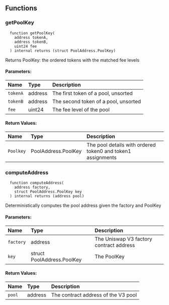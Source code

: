 


## Functions
### getPoolKey
```solidity
  function getPoolKey(
    address tokenA,
    address tokenB,
    uint24 fee
  ) internal returns (struct PoolAddress.PoolKey)
```
Returns PoolKey: the ordered tokens with the matched fee levels


#### Parameters:
| Name | Type | Description                                                          |
| :--- | :--- | :------------------------------------------------------------------- |
|`tokenA` | address | The first token of a pool, unsorted
|`tokenB` | address | The second token of a pool, unsorted
|`fee` | uint24 | The fee level of the pool

#### Return Values:
| Name                           | Type          | Description                                                                  |
| :----------------------------- | :------------ | :--------------------------------------------------------------------------- |
|`Poolkey`| PoolAddress.PoolKey | The pool details with ordered token0 and token1 assignments
### computeAddress
```solidity
  function computeAddress(
    address factory,
    struct PoolAddress.PoolKey key
  ) internal returns (address pool)
```
Deterministically computes the pool address given the factory and PoolKey


#### Parameters:
| Name | Type | Description                                                          |
| :--- | :--- | :------------------------------------------------------------------- |
|`factory` | address | The Uniswap V3 factory contract address
|`key` | struct PoolAddress.PoolKey | The PoolKey

#### Return Values:
| Name                           | Type          | Description                                                                  |
| :----------------------------- | :------------ | :--------------------------------------------------------------------------- |
|`pool`| address | The contract address of the V3 pool
